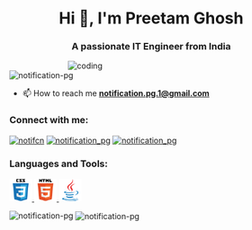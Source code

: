 <h1 align="center">Hi 👋, I'm Preetam Ghosh</h1>
<h3 align="center">A passionate IT Engineer from India</h3>

<img align="right" alt="coding" width="400" src="https://www.google.com/url?sa=i&url=https%3A%2F%2Fgithub.com%2Frudrabarad%2FGifs&psig=AOvVaw2M4HlAfm8SOacJX-2GZhAn&ust=1715608297413000&source=images&cd=vfe&opi=89978449&ved=0CBEQjRxqFwoTCPjh35ChiIYDFQAAAAAdAAAAABAR">

<p align="left"> <img src="https://komarev.com/ghpvc/?username=notification-pg&label=Profile%20views&color=0e75b6&style=flat" alt="notification-pg" /> </p>

- 📫 How to reach me **notification.pg.1@gmail.com**

<h3 align="left">Connect with me:</h3>
<p align="left">
<a href="https://fb.com/notifcn" target="blank"><img align="center" src="https://raw.githubusercontent.com/rahuldkjain/github-profile-readme-generator/master/src/images/icons/Social/facebook.svg" alt="notifcn" height="30" width="40" /></a>
<a href="https://instagram.com/notification_pg" target="blank"><img align="center" src="https://raw.githubusercontent.com/rahuldkjain/github-profile-readme-generator/master/src/images/icons/Social/instagram.svg" alt="notification_pg" height="30" width="40" /></a>
<a href="https://www.youtube.com/c/notification_pg" target="blank"><img align="center" src="https://raw.githubusercontent.com/rahuldkjain/github-profile-readme-generator/master/src/images/icons/Social/youtube.svg" alt="notification_pg" height="30" width="40" /></a>
</p>

<h3 align="left">Languages and Tools:</h3>
<p align="left"> <a href="https://www.w3schools.com/css/" target="_blank" rel="noreferrer"> <img src="https://raw.githubusercontent.com/devicons/devicon/master/icons/css3/css3-original-wordmark.svg" alt="css3" width="40" height="40"/> </a> <a href="https://www.w3.org/html/" target="_blank" rel="noreferrer"> <img src="https://raw.githubusercontent.com/devicons/devicon/master/icons/html5/html5-original-wordmark.svg" alt="html5" width="40" height="40"/> </a> <a href="https://www.java.com" target="_blank" rel="noreferrer"> <img src="https://raw.githubusercontent.com/devicons/devicon/master/icons/java/java-original.svg" alt="java" width="40" height="40"/> </a> </p>

<p><img align="left" src="https://github-readme-stats.vercel.app/api/top-langs?username=notification-pg&show_icons=true&locale=en&layout=compact" alt="notification-pg" /></p>

<p>&nbsp;<img align="center" src="https://github-readme-stats.vercel.app/api?username=notification-pg&show_icons=true&locale=en" alt="notification-pg" /></p>

